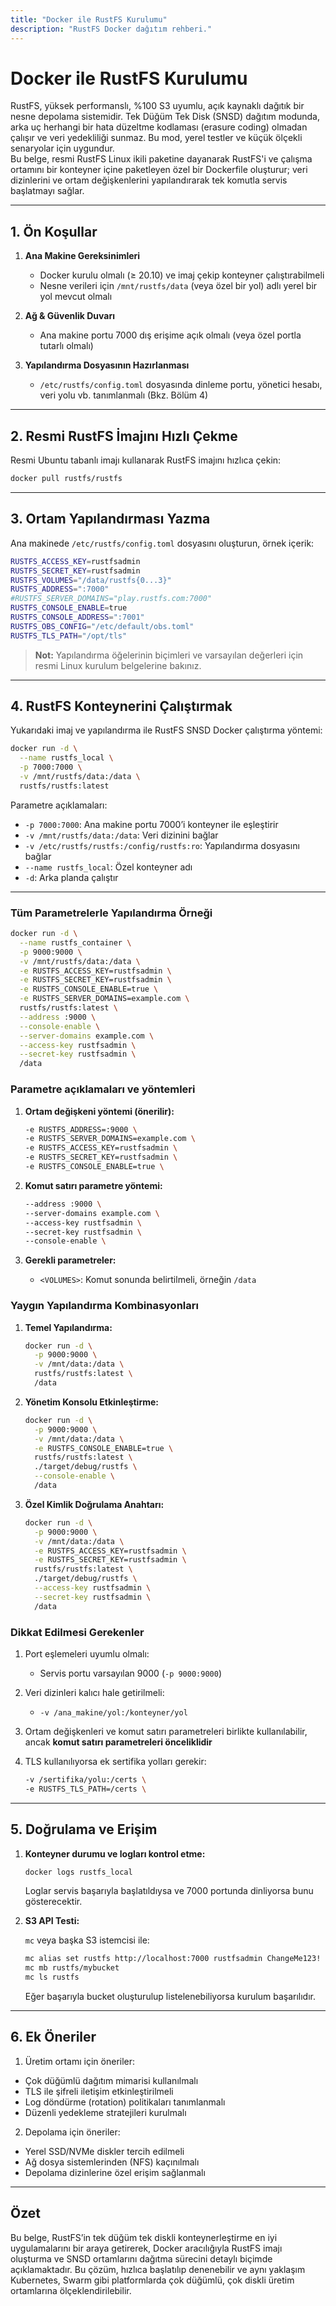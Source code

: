 ```yaml
---
title: "Docker ile RustFS Kurulumu"
description: "RustFS Docker dağıtım rehberi."
---
```


# Docker ile RustFS Kurulumu

RustFS, yüksek performanslı, %100 S3 uyumlu, açık kaynaklı dağıtık bir nesne depolama sistemidir. Tek Düğüm Tek Disk (SNSD) dağıtım modunda, arka uç herhangi bir hata düzeltme kodlaması (erasure coding) olmadan çalışır ve veri yedekliliği sunmaz. Bu mod, yerel testler ve küçük ölçekli senaryolar için uygundur.  
Bu belge, resmi RustFS Linux ikili paketine dayanarak RustFS'i ve çalışma ortamını bir konteyner içine paketleyen özel bir Dockerfile oluşturur; veri dizinlerini ve ortam değişkenlerini yapılandırarak tek komutla servis başlatmayı sağlar.

---

## 1. Ön Koşullar

1. **Ana Makine Gereksinimleri**

   * Docker kurulu olmalı (≥ 20.10) ve imaj çekip konteyner çalıştırabilmeli
   * Nesne verileri için `/mnt/rustfs/data` (veya özel bir yol) adlı yerel bir yol mevcut olmalı

2. **Ağ & Güvenlik Duvarı**

   * Ana makine portu 7000 dış erişime açık olmalı (veya özel portla tutarlı olmalı)

3. **Yapılandırma Dosyasının Hazırlanması**

   * `/etc/rustfs/config.toml` dosyasında dinleme portu, yönetici hesabı, veri yolu vb. tanımlanmalı (Bkz. Bölüm 4)

---

## 2. Resmi RustFS İmajını Hızlı Çekme

Resmi Ubuntu tabanlı imajı kullanarak RustFS imajını hızlıca çekin:


```bash
docker pull rustfs/rustfs
```

---

## 3. Ortam Yapılandırması Yazma

Ana makinede `/etc/rustfs/config.toml` dosyasını oluşturun, örnek içerik:

```bash
RUSTFS_ACCESS_KEY=rustfsadmin
RUSTFS_SECRET_KEY=rustfsadmin
RUSTFS_VOLUMES="/data/rustfs{0...3}"
RUSTFS_ADDRESS=":7000"
#RUSTFS_SERVER_DOMAINS="play.rustfs.com:7000"
RUSTFS_CONSOLE_ENABLE=true
RUSTFS_CONSOLE_ADDRESS=":7001"
RUSTFS_OBS_CONFIG="/etc/default/obs.toml"
RUSTFS_TLS_PATH="/opt/tls"
```

> **Not:** Yapılandırma öğelerinin biçimleri ve varsayılan değerleri için resmi Linux kurulum belgelerine bakınız.

---

## 4. RustFS Konteynerini Çalıştırmak

Yukarıdaki imaj ve yapılandırma ile RustFS SNSD Docker çalıştırma yöntemi:

```bash
docker run -d \
  --name rustfs_local \
  -p 7000:7000 \
  -v /mnt/rustfs/data:/data \
  rustfs/rustfs:latest
```

Parametre açıklamaları:

* `-p 7000:7000`: Ana makine portu 7000’i konteyner ile eşleştirir
* `-v /mnt/rustfs/data:/data`: Veri dizinini bağlar
* `-v /etc/rustfs/rustfs:/config/rustfs:ro`: Yapılandırma dosyasını bağlar
* `--name rustfs_local`: Özel konteyner adı
* `-d`: Arka planda çalıştır

---

### Tüm Parametrelerle Yapılandırma Örneği

```bash
docker run -d \
  --name rustfs_container \
  -p 9000:9000 \
  -v /mnt/rustfs/data:/data \
  -e RUSTFS_ACCESS_KEY=rustfsadmin \
  -e RUSTFS_SECRET_KEY=rustfsadmin \
  -e RUSTFS_CONSOLE_ENABLE=true \
  -e RUSTFS_SERVER_DOMAINS=example.com \
  rustfs/rustfs:latest \
  --address :9000 \
  --console-enable \
  --server-domains example.com \
  --access-key rustfsadmin \
  --secret-key rustfsadmin \
  /data
```

### Parametre açıklamaları ve yöntemleri

1. **Ortam değişkeni yöntemi (önerilir):**

   ```bash
   -e RUSTFS_ADDRESS=:9000 \
   -e RUSTFS_SERVER_DOMAINS=example.com \
   -e RUSTFS_ACCESS_KEY=rustfsadmin \
   -e RUSTFS_SECRET_KEY=rustfsadmin \
   -e RUSTFS_CONSOLE_ENABLE=true \
   ```

2. **Komut satırı parametre yöntemi:**

   ```bash
   --address :9000 \
   --server-domains example.com \
   --access-key rustfsadmin \
   --secret-key rustfsadmin \
   --console-enable \
   ```

3. **Gerekli parametreler:**

   * `<VOLUMES>`: Komut sonunda belirtilmeli, örneğin `/data`

### Yaygın Yapılandırma Kombinasyonları

1. **Temel Yapılandırma:**

   ```bash
   docker run -d \
     -p 9000:9000 \
     -v /mnt/data:/data \
     rustfs/rustfs:latest \
     /data
   ```

2. **Yönetim Konsolu Etkinleştirme:**

   ```bash
   docker run -d \
     -p 9000:9000 \
     -v /mnt/data:/data \
     -e RUSTFS_CONSOLE_ENABLE=true \
     rustfs/rustfs:latest \
     ./target/debug/rustfs \
     --console-enable \
     /data
   ```

3. **Özel Kimlik Doğrulama Anahtarı:**

   ```bash
   docker run -d \
     -p 9000:9000 \
     -v /mnt/data:/data \
     -e RUSTFS_ACCESS_KEY=rustfsadmin \
     -e RUSTFS_SECRET_KEY=rustfsadmin \
     rustfs/rustfs:latest \
     ./target/debug/rustfs \
     --access-key rustfsadmin \
     --secret-key rustfsadmin \
     /data
   ```

### Dikkat Edilmesi Gerekenler

1. Port eşlemeleri uyumlu olmalı:

   * Servis portu varsayılan 9000 (`-p 9000:9000`)

2. Veri dizinleri kalıcı hale getirilmeli:

   * `-v /ana_makine/yol:/konteyner/yol`

3. Ortam değişkenleri ve komut satırı parametreleri birlikte kullanılabilir, ancak **komut satırı parametreleri önceliklidir**

4. TLS kullanılıyorsa ek sertifika yolları gerekir:

   ```bash
   -v /sertifika/yolu:/certs \
   -e RUSTFS_TLS_PATH=/certs \
   ```

---

## 5. Doğrulama ve Erişim

1. **Konteyner durumu ve logları kontrol etme:**

   ```bash
   docker logs rustfs_local
   ```

   Loglar servis başarıyla başlatıldıysa ve 7000 portunda dinliyorsa bunu gösterecektir.

2. **S3 API Testi:**

   `mc` veya başka S3 istemcisi ile:

   ```bash
   mc alias set rustfs http://localhost:7000 rustfsadmin ChangeMe123!
   mc mb rustfs/mybucket
   mc ls rustfs
   ```

   Eğer başarıyla bucket oluşturulup listelenebiliyorsa kurulum başarılıdır.

---

## 6. Ek Öneriler

1. Üretim ortamı için öneriler:

* Çok düğümlü dağıtım mimarisi kullanılmalı
* TLS ile şifreli iletişim etkinleştirilmeli
* Log döndürme (rotation) politikaları tanımlanmalı
* Düzenli yedekleme stratejileri kurulmalı

2. Depolama için öneriler:

* Yerel SSD/NVMe diskler tercih edilmeli
* Ağ dosya sistemlerinden (NFS) kaçınılmalı
* Depolama dizinlerine özel erişim sağlanmalı

---

## Özet

Bu belge, RustFS’in tek düğüm tek diskli konteynerleştirme en iyi uygulamalarını bir araya getirerek, Docker aracılığıyla RustFS imajı oluşturma ve SNSD ortamlarını dağıtma sürecini detaylı biçimde açıklamaktadır.
Bu çözüm, hızlıca başlatılıp denenebilir ve aynı yaklaşım Kubernetes, Swarm gibi platformlarda çok düğümlü, çok diskli üretim ortamlarına ölçeklendirilebilir.
